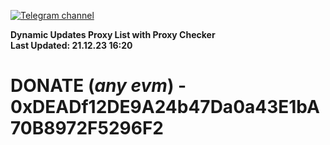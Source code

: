 [![Telegram channel](https://img.shields.io/endpoint?url=https://runkit.io/damiankrawczyk/telegram-badge/branches/master?url=https://t.me/n4z4v0d)](https://t.me/n4z4v0d) 

**Dynamic Updates Proxy List with Proxy Checker**  
**Last Updated: 21.12.23 16:20**

# DONATE (_any evm_) - 0xDEADf12DE9A24b47Da0a43E1bA70B8972F5296F2

